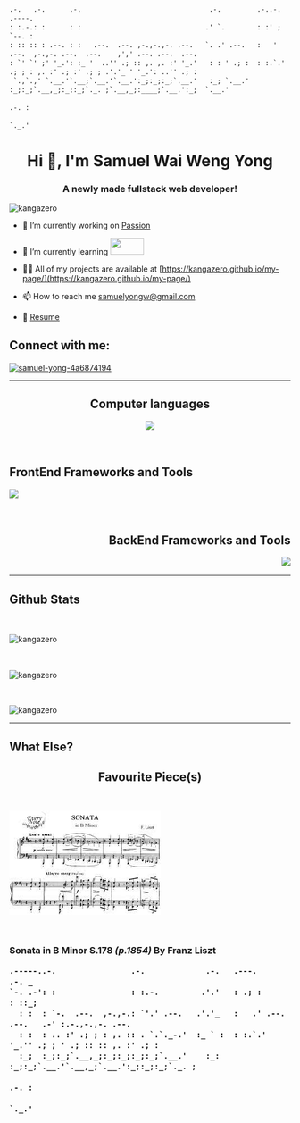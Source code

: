 ```
.-.   .-.      .-.                                .-.         .-..-.                          .----.                 
: :.-.: :      : :                               .' `.        : :' ;                          `--. :                 
: :: :: : .--. : :   .--.  .--. ,-.,-.,-. .--.   `. .' .--.   :   '  .--.  ,-.,-. .--.  .--.    ,',' .--. .--.  .--. 
: `' `' ;' '_.': :_ '  ..'' .; :: ,. ,. :' '_.'   : : ' .; :  : :.`.' .; ; : ,. :' .; :' .; ; .'.'_ ' '_.': ..'' .; :
 `.,`.,' `.__.'`.__;`.__.'`.__.':_;:_;:_;`.__.'   :_; `.__.'  :_;:_;`.__,_;:_;:_;`._. ;`.__,_;:____;`.__.':_;  `.__.'
                                                                                  .-. :                              
                                                                                  `._.'                              
```

<h1 align="center">Hi 👋, I'm Samuel Wai Weng Yong</h1>
<h3 align="center">A newly made fullstack web developer!</h3>

<p align="left"> <img src="https://komarev.com/ghpvc/?username=kangazero&label=Profile%20views&color=0e75b6&style=flat" alt="kangazero" /> </p>


- 🔭 I’m currently working on [Passion](https://github.com/KangaZero/passion)

- 🌱 I’m currently learning <a href="https://skillicons.dev">
    <img src="https://skillicons.dev/icons?i=python,c" height="30" width="60"/>
  </a>

- 👨‍💻 All of my projects are available at [https://kangazero.github.io/my-page/](https://kangazero.github.io/my-page/)

- 📫 How to reach me [samuelyongw@gmail.com](mailto:samuelyongw@gmail.com)
- 📝 [Resume](https://drive.google.com/file/d/1ipZyCbrZHzOOB7RFe1dt4fjCJgm_eqR7/view?usp=sharing)

<h2 align="left">Connect with me:</h2>
<p align="left">
<a href="https://linkedin.com/in/samuel-yong-4a6874194" target="blank"><img align="center" src="https://skillicons.dev/icons?i=linkedin" alt="samuel-yong-4a6874194" /></a>
</p>

<hr>

<h2 align="center">Computer languages</h2>
<p align="center">
  <a href="https://skillicons.dev">
    <img src="https://skillicons.dev/icons?i=js,ts,html,css,python,regex" />
  </a>
</p>

<br>

<h2 align="left">FrontEnd Frameworks and Tools</h2>
<p align="left">
  <a href="https://skillicons.dev">
    <img src="https://skillicons.dev/icons?i=react,next,tailwind,bootstrap,styledcomponents,graphql,jquery,svg" />
  </a>
</p>

<br>

<h2 align="right">BackEnd Frameworks and Tools</h2>
<p align="right">
  <a href="https://skillicons.dev">
    <img src="https://skillicons.dev/icons?i=express,apollo,graphql,jest,nodejs,webpack,flask," />
  </a>
</p>


<hr>

## Github Stats

<br>
    <p>
        <img 
        align="center" 
        src="https://github-readme-stats.vercel.app/api?username=kangazero&show_icons=true&theme=radical" 
        alt="kangazero" />
    </p>
<br>
    <p>
        <img 
        align="center" 
        src="https://github-readme-stats.vercel.app/api/top-langs?username=kangazero&show_icons=true&locale=en&layout=compact&theme=radical" 
        alt="kangazero" />
    </p>
<br>
    <p>
        <img 
        align="center" 
        src="https://github-readme-streak-stats.herokuapp.com/?user=kangazero&theme=radical" alt="kangazero" />
    </p>

<hr>

## What Else?

<h2 align="center">Favourite Piece(s)</h2>

<br>

<img 
align="center" 
src=".\assets\sonatainB.jpg"
alt="Sonata-in-B-minor" />

<br>

<h3>Sonata in B Minor S.178 <i>(p.1854)</i> By <strong>Franz Liszt</strong>

<br>

```
.-----..-.                .-.             .-.   .---.                 .-. _             
`-. .-': :                : :.-.         .'.'   : .; :                : ::_;            
  : :  : `-.  .--.  ,-.,-.: `'.' .--.   .'.'_   :   .' .--.  .--.   .-' :.-.,-.,-. .--. 
  : :  : .. :' .; ; : ,. :: . `.`._-.'  :_ ` :  : :.`.' '_.'' .; ; ' .; :: :: ,. :' .; :
  :_;  :_;:_;`.__,_;:_;:_;:_;:_;`.__.'    :_:   :_;:_;`.__.'`.__,_;`.__.':_;:_;:_;`._. ;
                                                                                   .-. :
                                                                                   `._.'
```
